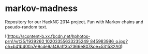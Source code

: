 markov-madness
==============

Repository for our HackNC 2014 project. Fun with Markov chains and pseudo-random text.

!(https://scontent-b.xx.fbcdn.net/hphotos-prn1/v/t35/1939260_10203355633235249_845983986_o.jpg?oh=b41b400a7e9cde9af48a1f3b2366e807&oe=531532A0)
